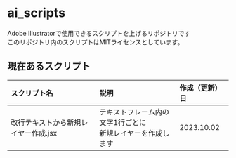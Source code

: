 # ai_scripts
Adobe Illustratorで使用できるスクリプトを上げるリポジトリです  
このリポジトリ内のスクリプトはMITライセンスとしています。

## 現在あるスクリプト
| スクリプト名                      | 説明     | 作成（更新）日 |
| :-                              | :-      | :-           |
| 改行テキストから新規レイヤー作成.jsx | テキストフレーム内の文字1行ごとに<br>新規レイヤーを作成します | 2023.10.02 |